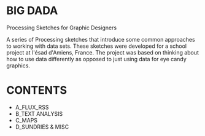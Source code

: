 # BIG DADA
Processing Sketches for Graphic Designers


A series of Processing sketches that introduce some common approaches to working with data sets. These sketches were developed for a school project at l'ésad d'Amiens, France. The project was based on thinking about how to use data differently as opposed to just using data for eye candy graphics. 

CONTENTS
========

- A_FLUX_RSS
- B_TEXT ANALYSIS
- C_MAPS
- D_SUNDRIES & MISC
